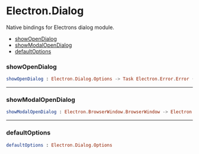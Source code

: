 # Electron.Dialog

Native bindings for Electrons dialog module.

- [showOpenDialog](#showopendialog)
- [showModalOpenDialog](#showmodalopendialog)
- [defaultOptions](#defaultoptions)

### **showOpenDialog**
```elm
showOpenDialog : Electron.Dialog.Options -> Task Electron.Error.Error (List String)
```



---

### **showModalOpenDialog**
```elm
showModalOpenDialog : Electron.BrowserWindow.BrowserWindow -> Electron.Dialog.Options -> Task Electron.Error.Error (List String)
```



---

### **defaultOptions**
```elm
defaultOptions : Electron.Dialog.Options
```



